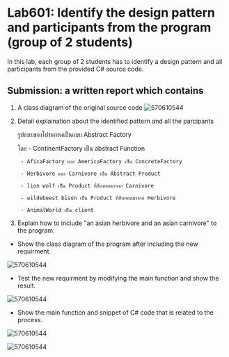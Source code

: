 # Lab601: Identify the design pattern and participants from the program (group of 2 students)

In this lab, each group of 2 students has to identify a design pattern and all participants 
from the provided C# source code. 

## Submission: a written report which contains

1. A class diagram of the original source code
![570610544](http://www.mediafire.com/convkey/553a/ja05cd8oc0asdcazg.jpg)

2. Detail explaination about the identified pattern and all the parcipants

    รูปแบบของโปรแกรมเป็นแบบ Abstract Factory 
    
    โดย - ContinentFactory เป็น abstract Function 
    
        - AficaFactory และ AmericaFactory เป็น ConcreteFactory
         
        - Herbivore และ Carnivore เป็น Abstract Product
        
        - lion wolf เป็น Product ที่สืบทอดมาจาก Carnivore
        
        - wildebeest bison เป็น Product ที่สืบทอดมาจาก Herbivore
        
        - AnimalWorld เป็น client 

3. Explain how to include "an asian herbivore and an asian carnivore" to the program: 
  - Show the class diagram of the program after including the new requirment.
  
![570610544](http://www.mediafire.com/convkey/3e82/be1rhwgo2c4j5cfzg.jpg)
  - Test the new requirment by modifying the main function and show the result.
  
  
![570610544](http://www.mediafire.com/convkey/5abf/yoiavyi83bcgfygzg.jpg)
  - Show the main function and snippet of C# code that is related to the process.
 

![570610544](http://www.mediafire.com/convkey/4ab9/1lpq186n74s9d4ozg.jpg)

![570610544](http://www.mediafire.com/convkey/2c73/yd79n64221s1xbzzg.jpg)

